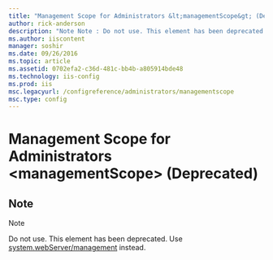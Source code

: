 ```yaml
---
title: "Management Scope for Administrators &lt;managementScope&gt; (Deprecated) | Microsoft Docs"
author: rick-anderson
description: "Note Note : Do not use. This element has been deprecated. Use system.webServer/management instead."
ms.author: iiscontent
manager: soshir
ms.date: 09/26/2016
ms.topic: article
ms.assetid: 0702efa2-c36d-481c-bb4b-a805914bde48
ms.technology: iis-config
ms.prod: iis
msc.legacyurl: /configreference/administrators/managementscope
msc.type: config
---
```

Management Scope for Administrators &lt;managementScope&gt; (Deprecated)
====================
<a id="001"></a>
## Note

> [!NOTE]
> Do not use. This element has been deprecated. Use [system.webServer/management](../../system.webserver/management/index.md) instead.
